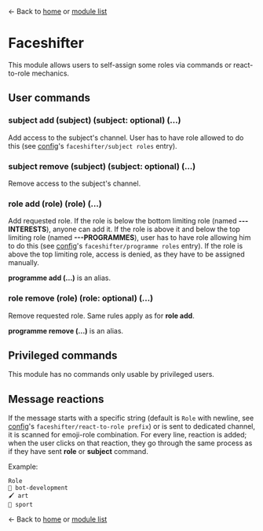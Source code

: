 ← Back to [home](../index.md) or [module list](index.md)

# Faceshifter

This module allows users to self-assign some roles via commands or react-to-role mechanics.

## User commands

### subject add (subject) (subject: optional) (...)

Add access to the subject's channel. User has to have role allowed to do this (see [config](../config.md)'s `faceshifter/subject roles` entry).

### subject remove (subject) (subject: optional) (...)

Remove access to the subject's channel.

### role add (role) (role) (...)

Add requested role. If the role is below the bottom limiting role (named **---INTERESTS**), anyone can add it. If the role is above it and below the top limiting role (named **---PROGRAMMES**), user has to have role allowing him to do this (see [config](../config.md)'s `faceshifter/programme roles` entry). If the role is above the top limiting role, access is denied, as they have to be assigned manually.

**programme add (...)** is an alias.

### role remove (role) (role: optional) (...)

Remove requested role. Same rules apply as for **role add**.

**programme remove (...)** is an alias.

## Privileged commands

This module has no commands only usable by privileged users.

## Message reactions

If the message starts with a specific string (default is `Role` with newline, see [config](../config.md)'s `faceshifter/react-to-role prefix`) or is sent to dedicated channel, it is scanned for emoji-role combination. For every line, reaction is added; when the user clicks on that reaction, they go through the same process as if they have sent **role** or **subject** command.

Example:

```
Role
🤖 bot-development
🖌️ art
🚴 sport
```


← Back to [home](../index.md) or [module list](index.md)
